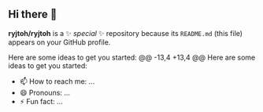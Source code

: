 ## Hi there 👋



**ryjtoh/ryjtoh** is a ✨ _special_ ✨ repository because its `README.md` (this file) appears on your GitHub profile.

Here are some ideas to get you started:
@@ -13,4 +13,4 @@ Here are some ideas to get you started:
- 📫 How to reach me: ...
- 😄 Pronouns: ...
- ⚡ Fun fact: ...
